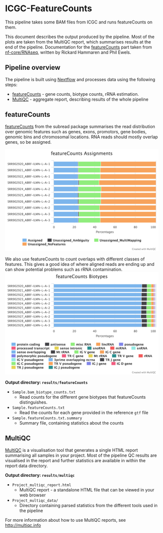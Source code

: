 # ICGC-FeatureCounts
This pipeline takes some BAM files from ICGC and runs featureCounts on them.

This document describes the output produced by the pipeline. Most of the plots are taken from the MultiQC report, which summarises results at the end of the pipeline. Documentation for the [featureCounts](#featurecounts) part taken from [nf-core/RNAseq](https://github.com/nf-core/RNAseq), written by Rickard Hammaren and Phil Ewels.

## Pipeline overview
The pipeline is built using [Nextflow](https://www.nextflow.io/)
and processes data using the following steps:

* [featureCounts](#featurecounts) - gene counts, biotype counts, rRNA estimation.
* [MultiQC](#multiqc) - aggregate report, describing results of the whole pipeline

## featureCounts
[featureCounts](http://bioinf.wehi.edu.au/featureCounts/) from the subread package summarises the read distribution over genomic features such as genes, exons, promotors, gene bodies, genomic bins and chromosomal locations.
RNA reads should mostly overlap genes, so be assigned.

![featureCounts](images/featureCounts_assignment_plot.png)

We also use featureCounts to count overlaps with different classes of features. This gives a good idea of where aligned reads are ending up and can show potential problems such as rRNA contamination.
![biotypes](images/featureCounts_biotype_plot.png)

**Output directory: `results/featureCounts`**

* `Sample.bam_biotype_counts.txt`
  * Read counts for the different gene biotypes that featureCounts distinguishes.
* `Sample.featureCounts.txt`
  * Read the counts for each gene provided in the reference `gtf` file
* `Sample.featureCounts.txt.summary`
  * Summary file, containing statistics about the counts

## MultiQC
[MultiQC](http://multiqc.info) is a visualisation tool that generates a single HTML report summarising all samples in your project. Most of the pipeline QC results are visualised in the report and further statistics are available in within the report data directory.

**Output directory: `results/multiqc`**

* `Project_multiqc_report.html`
  * MultiQC report - a standalone HTML file that can be viewed in your web browser
* `Project_multiqc_data/`
  * Directory containing parsed statistics from the different tools used in the pipeline

For more information about how to use MultiQC reports, see http://multiqc.info
